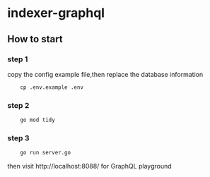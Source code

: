 # indexer-graphql

## How to start

### step 1

copy the config example file,then replace the database information
```cmd
    cp .env.example .env
```


### step 2
```cmd
    go mod tidy
```

### step 3
```cmd
    go run server.go
```

then visit  http://localhost:8088/ for GraphQL playground



